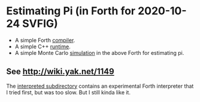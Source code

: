 # Estimating Pi (in Forth for 2020-10-24 SVFIG)

* A simple Forth [compiler](compiler.py).
* A simple C++ [run](runtime.h)[time](runtime.cc).
* A simple Monte Carlo [simulation](pi.4th) in the above Forth for estimating pi.

## See http://wiki.yak.net/1149

The [interpreted subdirectory](interpreted/)
contains an experimental Forth interpreter
that I tried first, but was too slow.
But I still kinda like it.
